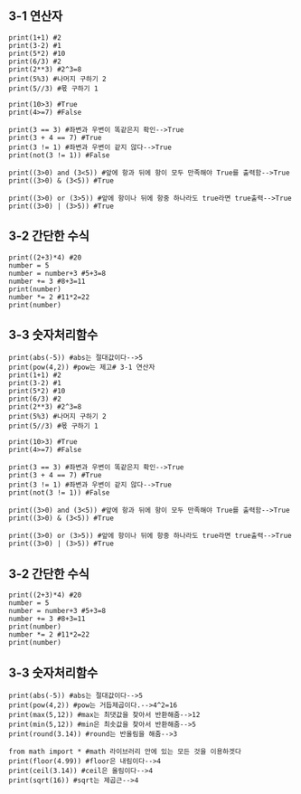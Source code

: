 ## 3-1 연산자
    print(1+1) #2
    print(3-2) #1
    print(5*2) #10
    print(6/3) #2
    print(2**3) #2^3=8
    print(5%3) #나머지 구하기 2
    print(5//3) #몫 구하기 1

    print(10>3) #True
    print(4>=7) #False

    print(3 == 3) #좌변과 우변이 똑같은지 확인-->True
    print(3 + 4 == 7) #True
    print(3 != 1) #좌변과 우변이 같지 않다-->True
    print(not(3 != 1)) #False
    
    print((3>0) and (3<5)) #앞에 항과 뒤에 항이 모두 만족해야 True를 출력함-->True
    print((3>0) & (3<5)) #True

    print((3>0) or (3>5)) #앞에 항이나 뒤에 항중 하나라도 true라면 true출력-->True
    print((3>0) | (3>5)) #True
## 3-2 간단한 수식
    print((2+3)*4) #20
    number = 5
    number = number+3 #5+3=8
    number += 3 #8+3=11
    print(number)
    number *= 2 #11*2=22
    print(number)
## 3-3 숫자처리함수
    print(abs(-5)) #abs는 절대값이다-->5
    print(pow(4,2)) #pow는 제고# 3-1 연산자
    print(1+1) #2
    print(3-2) #1
    print(5*2) #10
    print(6/3) #2
    print(2**3) #2^3=8
    print(5%3) #나머지 구하기 2
    print(5//3) #몫 구하기 1

    print(10>3) #True
    print(4>=7) #False

    print(3 == 3) #좌변과 우변이 똑같은지 확인-->True
    print(3 + 4 == 7) #True
    print(3 != 1) #좌변과 우변이 같지 않다-->True
    print(not(3 != 1)) #False
    
    print((3>0) and (3<5)) #앞에 항과 뒤에 항이 모두 만족해야 True를 출력함-->True
    print((3>0) & (3<5)) #True

    print((3>0) or (3>5)) #앞에 항이나 뒤에 항중 하나라도 true라면 true출력-->True
    print((3>0) | (3>5)) #True
## 3-2 간단한 수식
    print((2+3)*4) #20
    number = 5
    number = number+3 #5+3=8
    number += 3 #8+3=11
    print(number)
    number *= 2 #11*2=22
    print(number)
## 3-3 숫자처리함수
    print(abs(-5)) #abs는 절대값이다-->5
    print(pow(4,2)) #pow는 거듭제곱이다.-->4^2=16
    print(max(5,12)) #max는 최댓값을 찾아서 반환해줌-->12
    print(min(5,12)) #min은 최솟값을 찾아서 반환해줌-->5
    print(round(3.14)) #round는 반올림을 해줌-->3
    
    from math import * #math 라이브러리 안에 있는 모든 것을 이용하겟다
    print(floor(4.99)) #floor은 내림이다-->4
    print(ceil(3.14)) #ceil은 올림이다-->4
    print(sqrt(16)) #sqrt는 제곱근-->4
    
